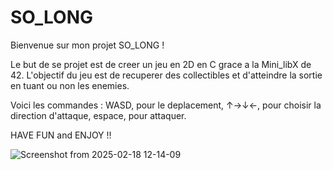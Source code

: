 # SO_LONG
Bienvenue sur mon projet SO_LONG !

Le but de se projet est de creer un jeu en 2D en C grace a la Mini_libX de 42.
L'objectif du jeu est de recuperer des collectibles et d'atteindre la sortie en tuant ou non les enemies.

Voici les commandes : WASD, pour le deplacement,
                      ↑→↓←, pour choisir la direction d'attaque,
                      espace, pour attaquer.

HAVE FUN and ENJOY !!

![Screenshot from 2025-02-18 12-14-09](https://github.com/user-attachments/assets/cbef64ea-96ac-4680-ae61-3af7e173f959)
